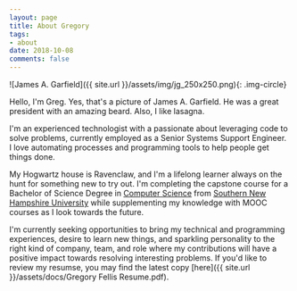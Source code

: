 ```yaml
---
layout: page
title: About Gregory
tags: 
- about
date: 2018-10-08
comments: false
---
```


![James A. Garfield]({{ site.url }}/assets/img/jg_250x250.png){: .img-circle}

Hello, I'm Greg. Yes, that's a picture of James A. Garfield. He was a great president with an amazing beard. Also, I like lasagna.

I'm an experienced technologist with a passionate about leveraging code to solve problems, currently employed as a Senior Systems Support Engineer.  I love automating processes and programming tools to help people get things done.

My Hogwartz house is Ravenclaw, and I'm a lifelong learner always on the hunt for something new to try out.  I'm completing the capstone course for a Bachelor of Science Degree in [Computer Science](https://www.snhu.edu/online-degrees/bachelors/bs-in-computer-science) from [Southern New Hampshire University](https://www.snhu.edu) while supplementing my knowledge with MOOC courses as I look towards the future.

I'm currently seeking opportunities to bring my technical and programming experiences, desire to learn new things, and sparkling personality to the right kind of company, team, and role where my contributions will have a positive impact towards resolving interesting problems.  If you'd like to review my resumse, you may find the latest copy [here]({{ site.url }}/assets/docs/Gregory Fellis Resume.pdf).
